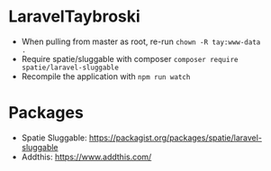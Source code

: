 # LaravelTaybroski

- When pulling from master as root, re-run <code>chown -R tay:www-data .</code>
- Require spatie/sluggable with composer <code>composer require spatie/laravel-sluggable</code>
- Recompile the application with <code>npm run watch</code>

# Packages

- Spatie Sluggable: https://packagist.org/packages/spatie/laravel-sluggable
- Addthis: https://www.addthis.com/
